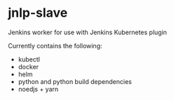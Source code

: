 # jnlp-slave
Jenkins worker for use with Jenkins Kubernetes plugin

Currently contains the following:
   * kubectl
   * docker
   * helm
   * python and python build dependencies
   * noedjs + yarn
